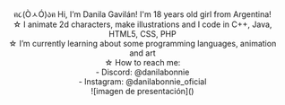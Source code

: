 <center>
ฅ૮(ÒㅅÓ)აฅ Hi, I’m Danila Gavilán! I'm 18 years old girl from Argentina!<br>
☆ I animate 2d characters, make illustrations and I code in C++, Java, HTML5, CSS, PHP<br>
☆ I’m currently learning about some programming languages, animation and art<br>
☆ How to reach me:<br>
  - Discord: @danilabonnie<br>
  - Instagram: @danilabonnie_oficial<br>
![imagen de presentación]()
<!---
danilabonnie/danilabonnie is a ✨ special ✨ repository because its `README.md` (this file) appears on your GitHub profile.
You can click the Preview link to take a look at your changes.
--->
</center>
